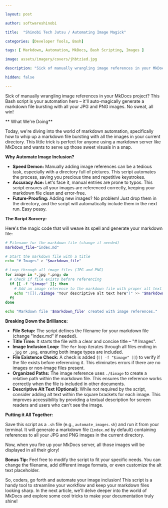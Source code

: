 ```yaml
---

layout: post

author: softwareshinobi

title:  "Shinobi Tech Jutsu / Automating Image Magick"

categories: [Developer Tools, Bash]

tags: [ Markdown, Automation, MkDocs, Bash Scripting, Images ]

image: assets/imagery/covers/jhbtzied.jpg

description: "Sick of manually wrangling image references in your MkDocs project? This Bash script is your automation hero –  it'll auto-magically generate a markdown file bursting with all your JPG and PNG images. No sweat, all win!"

hidden: false

---
```


Sick of manually wrangling image references in your MkDocs project? This Bash script is your automation hero –  it'll auto-magically generate a markdown file bursting with all your JPG and PNG images. No sweat, all win!


** What We're Doing**

Today, we're diving into the world of markdown automation, specifically how to whip up a markdown file bursting with all the images in your current directory. This little trick is perfect for anyone using a markdown server like MkDocs and wants to serve up those sweet visuals in a snap. 

**Why Automate Image Inclusion?**

* **Speed Demon:** Manually adding image references can be a tedious task, especially with a directory full of pictures. This script automates the process, saving you precious time and repetitive keystrokes.
* **Accuracy Ace:**  Let's face it, manual entries are prone to typos. This script ensures all your images are referenced correctly, keeping your markdown file clean and error-free.
* **Future-Proofing:**  Adding new images? No problem! Just drop them in the directory, and the script will automatically include them in the next run. Easy peasy.

**The Script Sorcery:**

Here's the magic code that will weave its spell and generate your markdown file:

```sh
# Filename for the markdown file (change if needed)
markdown_file="index.md"

# Start the markdown file with a title
echo "# Images" > "$markdown_file"

# Loop through all image files (JPG and PNG)
for image in *.jpg *.png; do
  # Check if file exists before referencing
  if [[ -f "$image" ]]; then
    # Add an image reference to the markdown file with proper alt text (add your own!)
    echo "![](./$image "Your descriptive alt text here")" >> "$markdown_file"
  fi
done

echo "Markdown file '$markdown_file' created with image references."
```

**Breaking Down the Brilliance:**

* **File Setup:** The script defines the filename for your markdown file (change "index.md" if needed).
* **Title Time:** It starts the file with a clear and concise title – "# Images".
* **Image Inclusion Loop:** The `for` loop iterates through all files ending in `.jpg` or `.png`, ensuring both image types are included.
* **File Existence Check:** A check is added (`[[ -f "$image" ]]`) to verify if the file exists before referencing it. This eliminates errors if there are no images or non-image files present.
* **Organized Paths:** The image reference uses `./$image` to create a relative path within the markdown file. This ensures the reference works correctly when the file is included in other documents.
* **Descriptive Alt Text (Optional):**  While not required by the script, consider adding alt text within the square brackets for each image. This improves accessibility by providing a textual description for screen readers and users who can't see the image.

**Putting it All Together:**

Save this script as a `.sh` file (e.g., `automate_images.sh`) and run it from your terminal.  It will generate a markdown file (`index.md` by default) containing references to all your JPG and PNG images in the current directory. 

Now, when you fire up your MkDocs server, all those images will be displayed in all their glory! 

**Bonus Tip:**  Feel free to modify the script to fit your specific needs. You can change the filename, add different image formats, or even customize the alt text placeholder. 

So, coders, go forth and automate your image inclusion! This script is a handy tool to streamline your workflow and keep your markdown files looking sharp.  In the next article, we'll delve deeper into the world of MkDocs and explore some cool tricks to make your documentation truly shine! 
